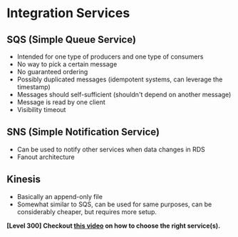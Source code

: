 # Integration Services

## SQS (Simple Queue Service)

- Intended for one type of producers and one type of consumers
- No way to pick a certain message
- No guaranteed ordering
- Possibly duplicated messages (idempotent systems, can leverage the timestamp)
- Messages should self-sufficient (shouldn't depend on another message)
- Message is read by one client
- Visibility timeout

## SNS (Simple Notification Service)

- Can be used to notify other services when data changes in RDS
- Fanout architecture

## Kinesis

- Basically an append-only file
- Somewhat similar to SQS, can be used for same purposes, can be considerably cheaper, but requires more setup.

**[Level 300] Checkout [this video](https://www.youtube.com/watch?v=4-JmX6MIDDI) on how to choose the right service(s).**
